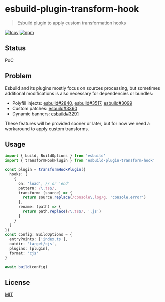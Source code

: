 # esbuild-plugin-transform-hook
> Esbuild plugin to apply custom transformation hooks

[![lcov](https://img.shields.io/badge/dynamic/json?url=https%3A%2F%2Fgithub.com%2Fantongolub%2Fmisc%2Freleases%2Fdownload%2Flcov%2Flcov-sum.json&query=%24.scopes.packages_esbuild_plugin_transform_hook.max&label=lcov&color=brightgreen)](https://github.com/antongolub/misc/releases/download/lcov/lcov.info)
[![npm](https://img.shields.io/npm/v/esbuild-plugin-transform-hook.svg?&color=white)](https://www.npmjs.com/package/esbuild-plugin-transform-hook)

## Status
PoC

## Problem
Esbuild and its plugins mostly focus on sources processing, but sometimes additional modifications is also necessary for dependencies or bundles:
* Polyfill injects: [esbuild#2840](https://github.com/evanw/esbuild/issues/2840), [esbuild#3517](https://github.com/evanw/esbuild/issues/3517), [esbuild#3099](https://github.com/evanw/esbuild/issues/3099)
* Custom patches: [esbuild#3360](https://github.com/evanw/esbuild/issues/3360)
* Dynamic banners: [esbuild#3291](https://github.com/evanw/esbuild/issues/3291)

These features will be provided sooner or later, but for now we need a workaround to apply custom transforms.

## Usage
```ts
import { build, BuildOptions } from 'esbuild'
import { transformHookPlugin } from 'esbuild-plugin-transform-hook'

const plugin = transformHookPlugin({
  hooks: [
    {
      on: 'load', // or 'end'
      pattern: /\.ts$/,
      transform: (source) => {
        return source.replace(/console\.log/g, 'console.error')
      },
      rename: (path) => {
        return path.replace(/\.ts$/, '.js')
      }
    }
  ]
})
const config: BuildOptions = {
  entryPoints: ['index.ts'],
  outdir: 'target/cjs',
  plugins: [plugin],
  format: 'cjs'
}

await build(config)
```

## License
[MIT](./LICENSE)
